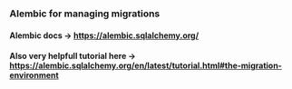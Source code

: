 ### Alembic for managing migrations
#### Alembic docs -> https://alembic.sqlalchemy.org/
#### Also very helpfull tutorial here -> https://alembic.sqlalchemy.org/en/latest/tutorial.html#the-migration-environment